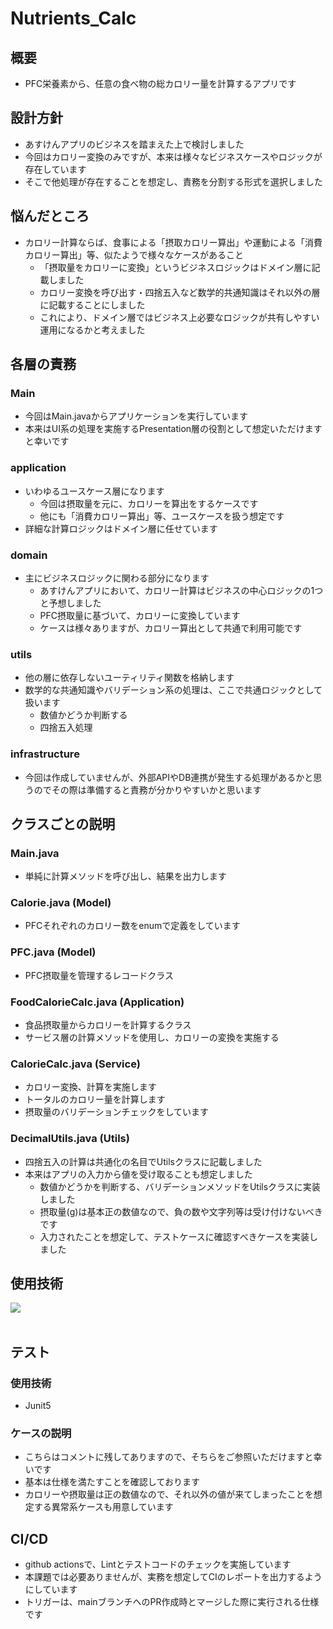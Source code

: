 # Nutrients_Calc
## 概要 
- PFC栄養素から、任意の食べ物の総カロリー量を計算するアプリです

## 設計方針
- あすけんアプリのビジネスを踏まえた上で検討しました
- 今回はカロリー変換のみですが、本来は様々なビジネスケースやロジックが存在しています
- そこで他処理が存在することを想定し、責務を分割する形式を選択しました

## 悩んだところ
- カロリー計算ならば、食事による「摂取カロリー算出」や運動による「消費カロリー算出」等、似たようで様々なケースがあること
  - 「摂取量をカロリーに変換」というビジネスロジックはドメイン層に記載しました
  - カロリー変換を呼び出す・四捨五入など数学的共通知識はそれ以外の層に記載することにしました
  - これにより、ドメイン層ではビジネス上必要なロジックが共有しやすい運用になるかと考えました

## 各層の責務
### Main
- 今回はMain.javaからアプリケーションを実行しています
- 本来はUI系の処理を実施するPresentation層の役割として想定いただけますと幸いです

### application
- いわゆるユースケース層になります
  - 今回は摂取量を元に、カロリーを算出をするケースです
  - 他にも「消費カロリー算出」等、ユースケースを扱う想定です
- 詳細な計算ロジックはドメイン層に任せています

### domain
- 主にビジネスロジックに関わる部分になります
  - あすけんアプリにおいて、カロリー計算はビジネスの中心ロジックの1つと予想しました
  - PFC摂取量に基づいて、カロリーに変換しています
  - ケースは様々ありますが、カロリー算出として共通で利用可能です

### utils
- 他の層に依存しないユーティリティ関数を格納します
- 数学的な共通知識やバリデーション系の処理は、ここで共通ロジックとして扱います
  - 数値かどうか判断する
  - 四捨五入処理

### infrastructure
- 今回は作成していませんが、外部APIやDB連携が発生する処理があるかと思うのでその際は準備すると責務が分かりやすいかと思います

## クラスごとの説明
### Main.java
- 単純に計算メソッドを呼び出し、結果を出力します

### Calorie.java (Model)
- PFCそれぞれのカロリー数をenumで定義をしています

### PFC.java (Model)
- PFC摂取量を管理するレコードクラス

### FoodCalorieCalc.java (Application)
- 食品摂取量からカロリーを計算するクラス
- サービス層の計算メソッドを使用し、カロリーの変換を実施する

### CalorieCalc.java (Service)
- カロリー変換、計算を実施します
- トータルのカロリー量を計算します
- 摂取量のバリデーションチェックをしています

### DecimalUtils.java (Utils)
- 四捨五入の計算は共通化の名目でUtilsクラスに記載しました
- 本来はアプリの入力から値を受け取ることも想定しました
  - 数値かどうかを判断する、バリデーションメソッドをUtilsクラスに実装しました
  - 摂取量(g)は基本正の数値なので、負の数や文字列等は受け付けないべきです
  - 入力されたことを想定して、テストケースに確認すべきケースを実装しました

## 使用技術
<img src="https://skillicons.dev/icons?i=java,gradle" /> <br /><br />

## テスト
### 使用技術
- Junit5

### ケースの説明
- こちらはコメントに残してありますので、そちらをご参照いただけますと幸いです
- 基本は仕様を満たすことを確認しております
- カロリーや摂取量は正の数値なので、それ以外の値が来てしまったことを想定する異常系ケースも用意しています

## CI/CD
- github actionsで、Lintとテストコードのチェックを実施しています
- 本課題では必要ありませんが、実務を想定してCIのレポートを出力するようにしています
- トリガーは、mainブランチへのPR作成時とマージした際に実行される仕様です

